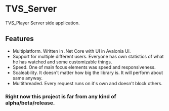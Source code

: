 # TVS_Server

TVS_Player Server side application. 

## Features
 - Multiplatform. Written in .Net Core with UI in Avalonia UI.
 - Support for multiple different users. Everyone has own statistics of what he has watched and some customizable things.
 - Speed. One of main focus elements was speed and responsiveness.
 - Scaleability. It doesn't matter how big the library is. It will perform about same anyway.
 - Multithreaded. Every request runs on it's own and doesn't block others.

### Right now this project is far from any kind of alpha/beta/release.
